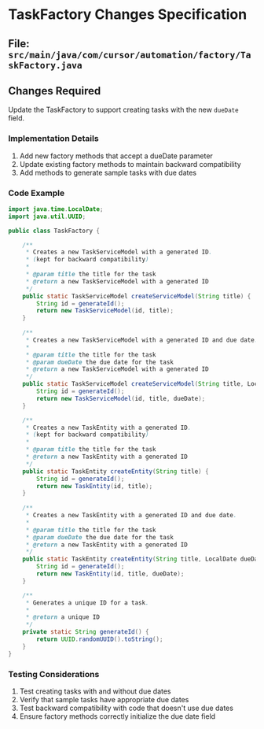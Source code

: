 # TaskFactory Changes Specification

## File: `src/main/java/com/cursor/automation/factory/TaskFactory.java`

## Changes Required

Update the TaskFactory to support creating tasks with the new `dueDate` field.

### Implementation Details

1. Add new factory methods that accept a dueDate parameter
2. Update existing factory methods to maintain backward compatibility
3. Add methods to generate sample tasks with due dates

### Code Example

```java
import java.time.LocalDate;
import java.util.UUID;

public class TaskFactory {

    /**
     * Creates a new TaskServiceModel with a generated ID.
     * (kept for backward compatibility)
     * 
     * @param title the title for the task
     * @return a new TaskServiceModel with a generated ID
     */
    public static TaskServiceModel createServiceModel(String title) {
        String id = generateId();
        return new TaskServiceModel(id, title);
    }
    
    /**
     * Creates a new TaskServiceModel with a generated ID and due date.
     * 
     * @param title the title for the task
     * @param dueDate the due date for the task
     * @return a new TaskServiceModel with a generated ID
     */
    public static TaskServiceModel createServiceModel(String title, LocalDate dueDate) {
        String id = generateId();
        return new TaskServiceModel(id, title, dueDate);
    }

    /**
     * Creates a new TaskEntity with a generated ID.
     * (kept for backward compatibility)
     * 
     * @param title the title for the task
     * @return a new TaskEntity with a generated ID
     */
    public static TaskEntity createEntity(String title) {
        String id = generateId();
        return new TaskEntity(id, title);
    }
    
    /**
     * Creates a new TaskEntity with a generated ID and due date.
     * 
     * @param title the title for the task
     * @param dueDate the due date for the task
     * @return a new TaskEntity with a generated ID
     */
    public static TaskEntity createEntity(String title, LocalDate dueDate) {
        String id = generateId();
        return new TaskEntity(id, title, dueDate);
    }

    /**
     * Generates a unique ID for a task.
     * 
     * @return a unique ID
     */
    private static String generateId() {
        return UUID.randomUUID().toString();
    }
}
```

### Testing Considerations

1. Test creating tasks with and without due dates
2. Verify that sample tasks have appropriate due dates
3. Test backward compatibility with code that doesn't use due dates
4. Ensure factory methods correctly initialize the due date field 